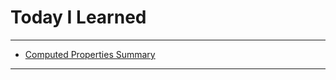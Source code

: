 # Today I Learned

---

- [Computed Properties Summary](https://vincentgeranium.github.io/ios,/swift/2020/03/13/basicSyntax.html)

---
